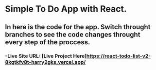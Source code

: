# Simple To Do App with React. 

## In here is the code for the app. Switch throught branches to see the code changes throught every step of the proccess.

### -Live Site URL: [Live Project Here]https://react-todo-list-v2-8kgtkfv8t-harry2gks.vercel.app/
